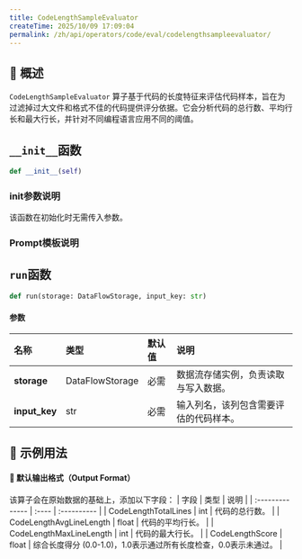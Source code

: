 ```yaml
---
title: CodeLengthSampleEvaluator
createTime: 2025/10/09 17:09:04
permalink: /zh/api/operators/code/eval/codelengthsampleevaluator/
---
```


## 📘 概述
`CodeLengthSampleEvaluator` 算子基于代码的长度特征来评估代码样本，旨在为过滤掉过大文件和格式不佳的代码提供评分依据。它会分析代码的总行数、平均行长和最大行长，并针对不同编程语言应用不同的阈值。

## `__init__`函数
```python
def __init__(self)
```
### init参数说明
该函数在初始化时无需传入参数。

### Prompt模板说明

## `run`函数
```python
def run(storage: DataFlowStorage, input_key: str)
```
#### 参数
| 名称 | 类型 | 默认值 | 说明 |
| :------------- | :---------------- | :---------------- | :----------------- |
| **storage** | DataFlowStorage | 必需 | 数据流存储实例，负责读取与写入数据。 |
| **input_key** | str | 必需 | 输入列名，该列包含需要评估的代码样本。 |

## 🧠 示例用法


#### 🧾 默认输出格式（Output Format）
该算子会在原始数据的基础上，添加以下字段：
| 字段 | 类型 | 说明 |
| :-------------- | :---- | :---------- |
| CodeLengthTotalLines | int | 代码的总行数。 |
| CodeLengthAvgLineLength | float | 代码的平均行长。 |
| CodeLengthMaxLineLength | int | 代码的最大行长。 |
| CodeLengthScore | float | 综合长度得分 (0.0-1.0)，1.0表示通过所有长度检查，0.0表示未通过。 |
